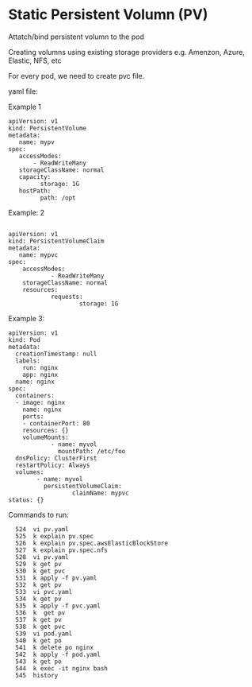 # Static Persistent Volumn (PV)

Attatch/bind persistent volumn to the pod

Creating volumns using existing storage providers e.g. Amenzon, Azure, Elastic, NFS, etc

For every pod, we need to create pvc file.

yaml file:

Example 1

````
apiVersion: v1
kind: PersistentVolume
metadata:
   name: mypv
spec:
   accessModes:
       - ReadWriteMany
   storageClassName: normal
   capacity:
         storage: 1G
   hostPath:
         path: /opt

````

Example: 2

````

apiVersion: v1
kind: PersistentVolumeClaim
metadata:
   name: mypvc
spec:
    accessModes:
            - ReadWriteMany
    storageClassName: normal
    resources:
            requests:
                    storage: 1G
````

Example 3:

````
apiVersion: v1
kind: Pod
metadata:
  creationTimestamp: null
  labels:
    run: nginx
    app: nginx
  name: nginx
spec:
  containers:
  - image: nginx
    name: nginx
    ports:
    - containerPort: 80
    resources: {}
    volumeMounts:
            - name: myvol
              mountPath: /etc/foo
  dnsPolicy: ClusterFirst
  restartPolicy: Always
  volumes:
        - name: myvol
          persistentVolumeClaim:
                  claimName: mypvc
status: {}

````

Commands to run:

````
  524  vi pv.yaml
  525  k explain pv.spec
  526  k explain pv.spec.awsElasticBlockStore
  527  k explain pv.spec.nfs
  528  vi pv.yaml
  529  k get pv
  530  k get pvc
  531  k apply -f pv.yaml
  532  k get pv
  533  vi pvc.yaml
  534  k get pv
  535  k apply -f pvc.yaml
  536  k  get pv
  537  k get pv
  538  k get pvc
  539  vi pod.yaml
  540  k get po
  541  k delete po nginx
  542  k apply -f pod.yaml
  543  k get po
  544  k exec -it nginx bash
  545  history
  
````
